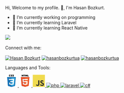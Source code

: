 Hi, Welcome to my profile. 👋, I'm Hasan Bozkurt.


- 🔭 I’m currently working on programming
- 🌱 I’m currently learning Laravel
- 🌱 I’m currently learning React Native

<a href="#">![](https://komarev.com/ghpvc/?username=hasanbozkurt)</a>

Connect with me:
<p align="left" dir="auto">
<a href="https://www.linkedin.com/in/hasanbozkurtua/" rel="nofollow"><img align="center" src="https://raw.githubusercontent.com/rahuldkjain/github-profile-readme-generator/master/src/images/icons/Social/linked-in-alt.svg" alt="Hasan Bozkurt" height="30" width="40" style="max-width: 100%;"></a>
<a href="https://twitter.com/hasanbozkurtua" rel="nofollow"><img align="center" src="https://raw.githubusercontent.com/rahuldkjain/github-profile-readme-generator/master/src/images/icons/Social/twitter.svg" alt="hasanbozkurtua" height="30" width="40" style="max-width: 100%;"></a>
<a href="https://instagram.com/hasanbozkurtua" rel="nofollow"><img align="center" src="https://raw.githubusercontent.com/rahuldkjain/github-profile-readme-generator/master/src/images/icons/Social/instagram.svg" alt="hasanbozkurtua" height="30" width="40" style="max-width: 100%;"></a>
</p>

Languages and Tools:
<p align="left" dir="auto"> <a href="https://www.w3schools.com/css/" rel="nofollow"> <img src="https://raw.githubusercontent.com/devicons/devicon/master/icons/css3/css3-original-wordmark.svg" alt="css3" width="40" height="40" style="max-width: 100%;"> </a> <a href="https://www.w3.org/html/" rel="nofollow"> <img src="https://raw.githubusercontent.com/devicons/devicon/master/icons/html5/html5-original-wordmark.svg" alt="html5" width="40" height="40" style="max-width: 100%;"> </a> <a href="https://developer.mozilla.org/en-US/docs/Web/JavaScript" rel="nofollow"> <img src="https://raw.githubusercontent.com/devicons/devicon/master/icons/javascript/javascript-original.svg" alt="javascript" width="40" height="40" style="max-width: 100%;"> </a>
<a href="https://www.php.net/images/logos/new-php-logo.svg" rel="nofollow"> <img src="https://www.php.net/images/logos/new-php-logo.svg" alt="php" width="40" height="40" style="max-width: 100%;"> </a>
<a href="https://laravel.com/img/logomark.min.svg" rel="nofollow"> <img src="https://laravel.com/img/logomark.min.svg" alt="laravel" width="40" height="40" style="max-width: 100%;"> </a>
<a href="https://seeklogo.com/images/C/c-sharp-c-logo-02F17714BA-seeklogo.com.png" rel="nofollow"> <img src="https://seeklogo.com/images/C/c-sharp-c-logo-02F17714BA-seeklogo.com.png" alt="c#" width="40" height="40" style="max-width: 100%;"> </a></p>


